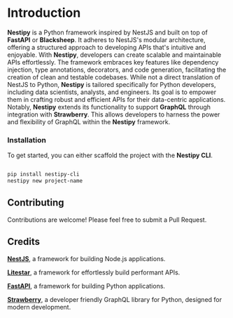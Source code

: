# Introduction

**Nestipy** is a Python framework inspired by NestJS and built on top of **FastAPI** or **Blacksheep**. It adheres to NestJS's modular architecture, offering a structured approach to developing APIs that's intuitive and enjoyable.
With **Nestipy**, developers can create scalable and maintainable APIs effortlessly. The framework embraces key features like dependency injection, type annotations, decorators, and code generation, facilitating the creation of clean and testable codebases.
While not a direct translation of NestJS to Python, **Nestipy** is tailored specifically for Python developers, including data scientists, analysts, and engineers. Its goal is to empower them in crafting robust and efficient APIs for their data-centric applications.
Notably, **Nestipy** extends its functionality to support **GraphQL** through integration with **Strawberry**. This allows developers to harness the power and flexibility of GraphQL within the **Nestipy** framework.


### Installation
To get started, you can either scaffold the project with the **Nestipy CLI**.
```bash

pip install nestipy-cli
nestipy new project-name
```

## Contributing

Contributions are welcome! Please feel free to submit a Pull Request.

## Credits

**[NestJS](https://nestjs.com/)**, a framework for building Node.js applications.

**[Litestar](https://litestar.dev/)**, a framework for effortlessly build performant APIs.

**[FastAPI](https://fastapi.tiangolo.com/)**, a framework for building Python applications.

**[Strawberry](https://strawberry.rocks)**, a developer friendly GraphQL library for Python, designed for modern development.
